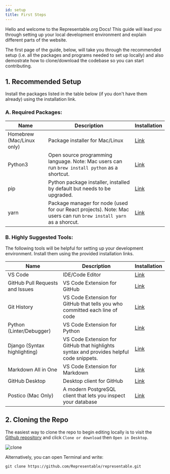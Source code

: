 ```yaml
---
id: setup
title: First Steps
---
```


Hello and welcome to the Representable.org Docs! This guide will lead you through setting up your local development environment and explain different parts of the website.

The first page of the guide, below, will take you through the recommended setup (i.e. all the packages and programs needed to set up locally) and also demostrate how to clone/download the codebase so you can start contributing.

## 1. Recommended Setup

Install the packages listed in the table below (if you don't have them already) using the installation link.

### A. Required Packages:

| Name                      | Description                                                                                                       | Installation                                                    |
| ------------------------- | ----------------------------------------------------------------------------------------------------------------- | --------------------------------------------------------------- |
| Homebrew (Mac/Linux only) | Package installer for Mac/Linux                                                                                   | [Link](https://brew.sh/)                                        |
| Python3                   | Open source programming language. Note: Mac users can run `brew install python` as a shortcut.                    | [Link](https://realpython.com/installing-python/)               |
| pip                       | Python package installer, installed by default but needs to be upgraded.                                          | [Link](https://pip.pypa.io/en/stable/installing/#upgrading-pip) |
| yarn                      | Package manager for node (used for our React projects). Note: Mac users can run `brew install yarn` as a shorcut. | [Link](https://classic.yarnpkg.com/en/docs/install/#mac-stable) |

### B. Highly Suggested Tools:

The following tools will be helpful for setting up your development environment. Install them using the provided installation links.

| Name               | Description                                                    | Installation                           |
| ------------------ | -------------------------------------------------------------- | -------------------------------------- |
| VS Code            | IDE/Code Editor                                                | [Link](https://code.visualstudio.com/) |
| GitHub Pull Requests and Issues | VS Code Extension for GitHub  | [Link](https://marketplace.visualstudio.com/items?itemName=GitHub.vscode-pull-request-github) |
| Git History | VS Code Extension for GitHub that tells you who committed each line of code  | [Link](https://marketplace.visualstudio.com/items?itemName=donjayamanne.githistory) |
| Python (Linter/Debugger) | VS Code Extension for Python  | [Link](https://marketplace.visualstudio.com/items?itemName=ms-python.python) |
| Django (Syntax highlighting) | VS Code Extension for GitHub that highlights syntax and provides helpful code snippets.  | [Link](https://marketplace.visualstudio.com/items?itemName=batisteo.vscode-django) |
| Markdown All in One  |  VS Code Extension for Markdown  | [Link](https://marketplace.visualstudio.com/items?itemName=yzhang.markdown-all-in-one)    |
| GitHub Desktop     | Desktop client for GitHub                                      | [Link](https://desktop.github.com/)    |
| Postico (Mac Only) | A modern PostgreSQL client that lets you inspect your database | [Link](https://eggerapps.at/postico/)  |

## 2. Cloning the Repo

The easiest way to clone the repo to begin editing locally is to visit the [Github repository](https://github.com/Representable/representable) and click `Clone or download` then `Open in Desktop`.

![clone](/img/clone.png "Cloning the repo")

Alternatively, you can open Terminal and write:

```
git clone https://github.com/Representable/representable.git
```
